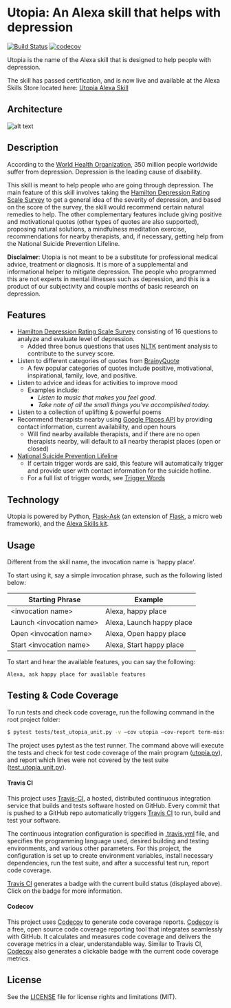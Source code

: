 # Utopia: An Alexa skill that helps with depression
[![Build Status](https://travis-ci.org/k-chuang/utopia-alexa-skill.svg?branch=master)](https://travis-ci.org/k-chuang/utopia-alexa-skill) [![codecov](https://codecov.io/gh/k-chuang/utopia-alexa-skill/branch/master/graph/badge.svg)](https://codecov.io/gh/k-chuang/utopia-alexa-skill)


Utopia is the name of the Alexa skill that is designed to help people with depression.

The skill has passed certification, and is now live and available at the Alexa Skills Store located here: [Utopia Alexa Skill](https://www.amazon.com/Kevin-Chuang-Utopia/dp/B07CZWS8B2/ref=sr_1_1?s=digital-skills&ie=UTF8&qid=1527870855&sr=1-1&keywords=utopia&dpID=41eETH9Rc5L&preST=_SY300_QL70_&dpSrc=srch)
## Architecture
![alt text](images/Utopia-alexa-skill-architecture.png)

## Description

According to the [World Health Organization](http://www.who.int/mediacentre/factsheets/fs369/en/), 350 million people worldwide
suffer from depression. Depression is the leading cause of disability.

This skill is meant to help people who are going through depression. The main feature of this skill involves taking
the [Hamilton Depression Rating Scale Survey](https://www.psychcongress.com/saundras-corner/scales-screeners/depression/hamilton-depression-rating-scale-ham-d) to get a general idea of the severity of depression, and based on the score
of the survey, the skill would recommend certain natural remedies to help. The other complementary features include giving
positive and motivational quotes (other types of quotes are also supported), proposing natural solutions, a mindfulness meditation exercise,
recommendations for nearby therapists, and, if necessary, getting help from the National Suicide Prevention Lifeline.

**Disclaimer**: Utopia is not meant to be a substitute for professional medical advice, treatment or diagnosis.
It is more of a supplemental and informational helper to mitigate depression. The people who programmed this are not experts in mental illnesses such as depression,
and this is a product of our subjectivity and couple months of basic research on depression.

## Features

* [Hamilton Depression Rating Scale Survey](https://www.psychcongress.com/saundras-corner/scales-screeners/depression/hamilton-depression-rating-scale-ham-d) consisting of 16 questions to analyze and evaluate level of depression.
  * Added three bonus questions that uses [NLTK](http://www.nltk.org/) sentiment analysis to contribute to the survey score.
* Listen to different categories of quotes from [BrainyQuote](https://www.brainyquote.com/)
  * A few popular categories of quotes include positive, motivational, inspirational, family, love, and positive.
* Listen to advice and ideas for activities to improve mood
  * Examples include:
    * *Listen to music that makes you feel good.*
    * *Take note of all the small things you've accomplished today.*
* Listen to a collection of uplifting & powerful poems
* Recommend therapists nearby using [Google Places API](https://developers.google.com/places/) by providing contact information, current availability, and open hours
  * Will find nearby available therapists, and if there are no open therapists nearby, will default to all nearby therapist places (open or closed)
* [National Suicide Prevention Lifeline](https://suicidepreventionlifeline.org/)
  * If certain trigger words are said, this feature will automatically trigger and provide user with contact information for the suicide hotline.
  * For a full list of trigger words, see [Trigger Words](speech_assets/custom_slot_types/TriggerWords.txt)

## Technology

Utopia is powered by Python, [Flask-Ask](http://flask-ask.readthedocs.io/en/latest/) (an extension of [Flask](http://flask.pocoo.org/docs/0.12/),
a micro web framework), and the [Alexa Skills kit](https://developer.amazon.com/alexa-skills-kit).

## Usage
Different from the skill name, the invocation name is 'happy place'.

To start using it, say a simple invocation phrase, such as the following listed below:

| Starting Phrase                          | Example                              |
|------------------------------------------|--------------------------------------|
| \<invocation name>                        | Alexa, happy place                        |
| Launch \<invocation name>                 | Alexa, Launch happy place                  |
| Open \<invocation name>                   | Alexa, Open happy place                  |
| Start \<invocation name>                  | Alexa, Start happy place                  |


To start and hear the available features, you can say the following:

    Alexa, ask happy place for available features

## Testing & Code Coverage
To run tests and check code coverage, run the following command in the root project folder:

```bash
$ pytest tests/test_utopia_unit.py -v —cov utopia —cov-report term-missing
```

The project uses pytest as the test runner. The command above will execute the tests and check for test code coverage of the main program ([utopia.py](utopia.py)), and report which lines were not covered by the test suite ([test_utopia_unit.py](tests/test_utopia_unit.py)).

#### Travis CI
This project uses [Travis-CI](https://travis-ci.org/), a hosted, distributed continuous integration service that builds and tests software hosted on GitHub. Every commit that is pushed to a GitHub repo automatically triggers [Travis CI](https://travis-ci.org/) to run, build and test your software.

The continuous integration configuration is specified in [.travis.yml](.travis.yml) file, and specifies the programming language used, desired building and testing environments, and various other parameters. For this project, the configuration is set up to create environment variables, install necessary dependencies, run the test suite, and after a successful test run, report code coverage.

[Travis CI](https://travis-ci.org/) generates a badge with the current build status (displayed above). Click on the badge for more information.

#### Codecov
This project uses [Codecov](https://codecov.io/) to generate code coverage reports. [Codecov](https://codecov.io/) is a free, open source code coverage reporting tool that integrates seamlessly with GitHub. It calculates and measures code coverage and delivers the coverage metrics in a clear, understandable way. Similar to Travis CI, [Codecov](https://codecov.io/) also generates a clickable badge with the current code coverage metrics.

## License

See the [LICENSE](https://github.com/k-chuang/utopia-alexa-skill/blob/master/LICENSE) file for license rights and limitations (MIT).

